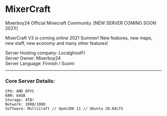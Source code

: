 # MixerCraft
Mixerboy24 Official Minecraft Community. [NEW SERVER COMING SOON 2021!]     

MixerCraft V3 is coming online 2021 Summer! New features, new maps, new staff, new economy and many other features!     

Server Hosting company: LocalghostFI      
Server Owner: Mixerboy24    
Server Language: Finnish / Suomi    

---

### Core Server Details:    
```
CPU: AMD EPYC
RAM: 64GB
Storage: 4TB!
Network: 1000/1000
Software: MultiCraft // OpenJDK 11 // Ubuntu 20.04LTS
```
